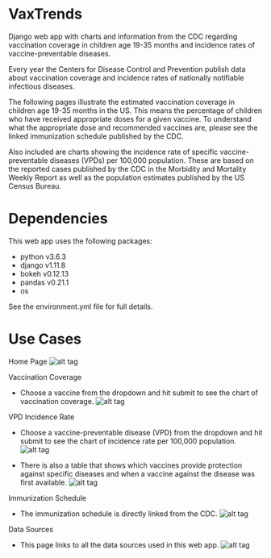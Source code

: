 # VaxTrends
Django web app with charts and information from the CDC regarding vaccination coverage in children age 19-35 months and incidence rates of vaccine-preventable diseases.

Every year the Centers for Disease Control and Prevention publish data about vaccination coverage and incidence rates of nationally notifiable infectious diseases. 

The following pages illustrate the estimated vaccination coverage in children age 19-35 months in the US. This means the percentage of children who have received appropriate doses for a given vaccine. To understand what the appropriate dose and recommended vaccines are, please see the linked immunization schedule published by the CDC. 

Also included are charts showing the incidence rate of specific vaccine-preventable diseases (VPDs) per 100,000 population. These are based on the reported cases published by the CDC in the Morbidity and Mortality Weekly Report as well as the population estimates published by the US Census Bureau.

# Dependencies
This web app uses the following packages:
- python v3.6.3
- django v1.11.8
- bokeh v0.12.13
- pandas v0.21.1
- os 

See the environment.yml file for full details.

# Use Cases
Home Page
![alt tag](https://user-images.githubusercontent.com/31290421/34189665-d5cd2204-e4f9-11e7-96b8-c47334a7a262.png "Home Page")

Vaccination Coverage 
- Choose a vaccine from the dropdown and hit submit to see the chart of vaccination coverage.
![alt tag](https://user-images.githubusercontent.com/31290421/34189666-d5e318ac-e4f9-11e7-9382-17b1e182e933.png "Coverage Page")

VPD Incidence Rate 
- Choose a vaccine-preventable disease (VPD) from the dropdown and hit submit to see the chart of incidence rate per 100,000 population.
![alt tag](https://user-images.githubusercontent.com/31290421/34189667-d5f71c80-e4f9-11e7-92aa-ba3b6e15e3f7.png "Incidence Rate Page")

- There is also a table that shows which vaccines provide protection against specific diseases and when a vaccine against the disease was first available.
![alt tag](https://user-images.githubusercontent.com/31290421/34189668-d60a2f50-e4f9-11e7-9809-d49462090ea0.png "Incidence Rate Page 2")

Immunization Schedule
- The immunization schedule is directly linked from the CDC.
![alt tag](https://user-images.githubusercontent.com/31290421/34189670-d623bc7c-e4f9-11e7-9205-e19aef918efd.png "Immunization Schedule Page")

Data Sources
- This page links to all the data sources used in this web app.
![alt tag](https://user-images.githubusercontent.com/31290421/34189671-d635f220-e4f9-11e7-8231-d7e3da3bb4ef.png "Data Sources Pages")

